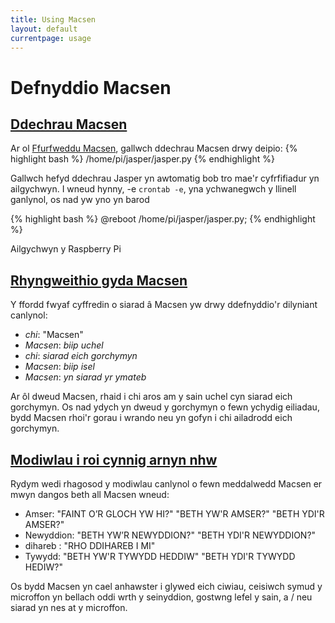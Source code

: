```yaml
---
title: Using Macsen
layout: default
currentpage: usage
---
```


Defnyddio Macsen
===

<h2 class="linked" id='ddechrau_macsen'><a href="#ddechrau_macsen" title="Permalink to this headline">Ddechrau Macsen</a></h2>

Ar ol <a href="/documentation/configuration/">Ffurfweddu Macsen</a>, gallwch ddechrau Macsen drwy deipio:
{% highlight bash %}
/home/pi/jasper/jasper.py
{% endhighlight %}

Gallwch hefyd ddechrau Jasper yn awtomatig bob tro mae'r cyfrfifiadur yn ailgychwyn. I wneud hynny, -e `crontab -e`,  yna ychwanegwch y llinell ganlynol, os nad yw yno yn barod

{% highlight bash %}
@reboot /home/pi/jasper/jasper.py;
{% endhighlight %}

Ailgychwyn y Raspberry Pi


<h2 class="linked" id='interacting'><a href="#interacting" title="Permalink to this headline">Rhyngweithio gyda Macsen</a></h2>

Y ffordd fwyaf cyffredin o siarad â Macsen yw drwy ddefnyddio'r dilyniant canlynol:

- _chi_: "Macsen"
- _Macsen_: *biip uchel*
- _chi_: *siarad eich gorchymyn*
- _Macsen_: *biip isel*
- _Macsen_: *yn siarad yr ymateb*

Ar ôl dweud Macsen, rhaid i chi aros am y sain uchel cyn siarad eich gorchymyn. Os nad ydych yn dweud y gorchymyn o fewn ychydig eiliadau, bydd Macsen rhoi'r gorau i wrando neu yn gofyn i chi ailadrodd eich gorchymyn.

<h2 class="linked" id='modules'><a href="#modules" title="Permalink to this headline">Modiwlau i roi cynnig arnyn nhw</a></h2>

Rydym wedi rhagosod y modiwlau canlynol o fewn meddalwedd Macsen er mwyn dangos beth all Macsen wneud:

- Amser: "FAINT O’R GLOCH YW HI?" "BETH YW'R AMSER?" "BETH YDI'R AMSER?"
- Newyddion: "BETH YW’R NEWYDDION?" "BETH YDI'R NEWYDDION?"
- dihareb : "RHO DDIHAREB I MI"
- Tywydd: "BETH YW'R TYWYDD HEDDIW" "BETH YDI'R TYWYDD HEDIW?"

Os bydd Macsen yn cael anhawster i glywed eich ciwiau, ceisiwch symud y microffon yn bellach oddi wrth y seinyddion, gostwng lefel y sain, a / neu siarad yn nes at y microffon.
